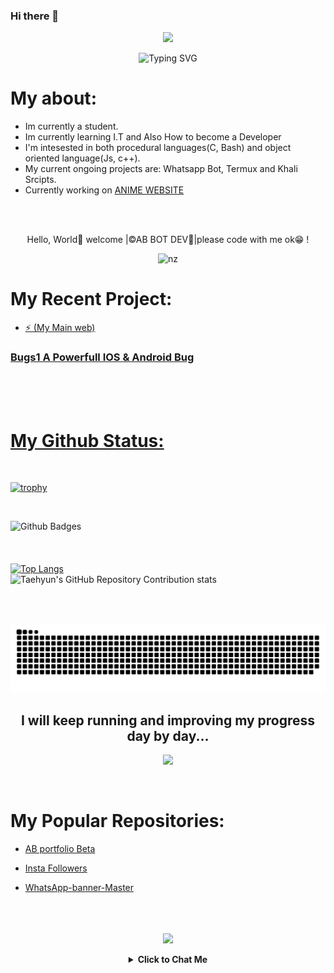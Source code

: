### Hi there 👋

<!--
**abrahamdw882/abrahamdw882** is a ✨ _special_ ✨ repository because its `README.md` (this file) appears on your GitHub profile.

Here are some ideas to get you started:

- 🔭 I’m currently working on ...
- 🌱 I’m currently learning ...
- 👯 I’m looking to collaborate on ...
- 🤔 I’m looking for help with ...
- 💬 Ask me about ...
- 📫 How to reach me: ...
- 😄 Pronouns: ...
- ⚡ Fun fact: ...
-->
<p align="center">
   <a href="https://github.com/abrahamdw882">
    <img src="https://th.bing.com/th/id/OIP.aRVeFXMZnD5eU_M0zzMeOAHaEu?rs=1&pid=ImgDetMain"width="180" > </a>
    </p>


<div align="center">
    <img
        src="https://readme-typing-svg.herokuapp.com?font=GlossAndBloom&size=30&duration=4997&color=993300&background=FF673200&center=true&vCenter=true&lines=Hey+Bro+Itz+Mr+Abraham+;Thanks+for+Visiting+;Follow+my+github"
            alt="Typing SVG"
        />
    </a>
</p>
</div>



# My about:
- Im currently a student.
- Im currently learning I.T and Also How to become a Developer 
- I'm intesested in both procedural languages(C, Bash) and object oriented language(Js, c++).
- My current ongoing projects are: Whatsapp Bot, Termux and Khali Srcipts.
- Currently working on [ANIME WEBSITE](https://ab-anime-streamer.pages.dev/)

<br>
<br>
<p align="center">Hello, World🤞 welcome |©AB BOT DEV🤖|please code with me ok😁 ! </p>

<p align="center">
<img src="https://user-images.githubusercontent.com/55116927/188319849-9d4fed2d-497e-4ce3-9f06-8d3843f05cb4.gif" alt="nz" width="200"/>
</p>

# My Recent Project:
- [⚡ (My Main web)](https://ab-webl.vercel.app)
<p align="left">
   <a href="https://ab-web.vercel.app>
    <img src="https://c.tenor.com/NJVFjOYEcsIAAAAC/miku-gotoubun.gif" width="300">  
</p>

<h3 align="left"> Bugs1 A Powerfull IOS & Android Bug 
</h3>
<br><br><br>

# My Github Status:
 
<br>


[![trophy](https://github-profile-trophy.vercel.app/?username=mrjuice01)](https://github.com/abrahamdw882)

<br>

![Github Badges](https://github-readme-stats.vercel.app/api?username=abrahamdw882&show_icons=true&theme=vision-friendly-dark)
<br>
<br>
<br>
<br>
[![Top Langs](https://github-readme-stats.vercel.app/api/top-langs/?username=abrahamdw882&layout=compact)](https://github.com/abeahamdw882/github-readme-stats)<br>
![Taehyun's GitHub Repository Contribution stats](https://github-contributor-stats.vercel.app/api?username=abrahamdw882)
<br>

<br>
<br>

<p align="center">
<img src="https://github.com/Platane/snk/raw/output/github-contribution-grid-snake.svg" alt="nz" width="700"/>
</p>


<h2 align="center"> I will keep running and improving my progress day by day...
</h2>

<p align="center">
   <a href="https://github.com/abrahamdw882">
    <img src="https://raw.githubusercontent.com/SP-XD/SP-XD/main/images/dino_rounded.gif" width="800"> </a>
    </p>
<br>

# My Popular Repositories:

-   [AB portfolio Beta]( https://github.com/abrahamdw882/ABBOTWEB.github.io/blob/main/abraham.jpg)

-   [Insta Followers](https://github.com/abrahamdw882/insfollow)

-   [WhatsApp-banner-Master](https://github.com/abrahamdw882/Whatsapp-Bann-Master)

<br>
<br>
<br>


<div align="center">
    <img
        src="https://readme-typing-svg.herokuapp.com?font=GlossAndBloom&size=30&duration=4997&color=993300&background=FF673200&center=true&vCenter=true&lines=Thanks+for+your+visit;+Chat+me+below👇;+Bye+Have+a+good+Day"

<!-- Contact Mr Abraham -->
<b><details><summary>Click to Chat Me</summary></b>

## ```Connect With Mr Abraham```

## Follow me on
<a href="https://abrahamdw882.github.io/ABBOTWEB.github.io/portfolio.html"><img alt="Telegram bot" src="https://img.shields.io/badge/Bot-Developer Abraham-blue"/></a>
 <a href="https://instagram.com"><img alt="Instagram" src="https://img.shields.io/badge/Instagram-mr_Abraham-ff69b4"/></a>
<a href="https://m.youtube.com"><img src="https://img.shields.io/badge/Subscribe Mr Abraham-ff0000?style=for-the-badge&logo=youtube&logoColor=ff000000&link=https://www.youtube.com/c/BOTINDO" /><br>
</p>
<a href="https://wa.me//233533763772?text=Hi%20I%20Am%20From%20GitHub%20☺️">
    <img src="https://img.shields.io/badge/WhatsApp-25D366?style=for-the-badge&logo=whatsapp&logoColor=white" />
  </a>&nbsp;&nbsp;

#### If you have any queries or suggestions then you can contact me i will be happy to respond. 
<br>
